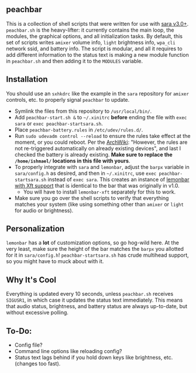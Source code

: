 peachbar
-----
This is a collection of shell scripts that were written for use with [sara v3.0+](https://github.com/gitluin/sara). `peachbar.sh` is the heavy-lifter: it currently contains the main loop, the modules, the graphical options, and all initialization tasks. By default, this set of scripts writes `amixer` volume info, `light` brightness info, `wpa_cli` network ssid, and battery info. The script is modular, and all it requires to add different information to the status text is making a new module function in `peachbar.sh` and then adding it to the `MODULES` variable.

## Installation
You should use an `sxhkdrc` like the example in the `sara` repository for `amixer` controls, etc. to properly signal `peachbar` to update.
* Symlink the files from this repository to `/usr/local/bin/`.
* Add `peachbar-start.sh &` to `~/.xinitrc` **before** ending the file with `exec sara` or `exec peachbar-startsara.sh`.  
* Place `peachbar-battery.rules` in `/etc/udev/rules.d/`.
* Run `sudo udevadm control --reload` to ensure the rules take effect at the moment, or you could reboot. Per the [ArchWiki](https://wiki.archlinux.org/index.php/Udev): "However, the rules are not re-triggered automatically on already existing devices", and last I checked the battery is already existing. **Make sure to replace the `/home/ishmael/` locations in this file with yours**.
* To properly integrate with `sara` and `lemonbar`, adjust the `barpx` variable in `sara/config.h` as desired, and then in `~/.xinitrc`, use `exec peachbar-startsara.sh` instead of `exec sara`. This creates an instance of [lemonbar with Xft support](https://github.com/krypt-n/bar) that is identical to the bar that was originally in v1.0.
	* You will have to install `lemonbar-xft` separately for this to work.
* Make sure you go over the shell scripts to verify that everything matches your system (like using something other than `amixer` or `light` for audio or brightness).

## Personalization
`lemonbar` has a **lot** of customization options, so go hog-wild here. At the very least, make sure the height of the bar matches the `barpx` you allotted for it in `sara/config.h`! `peachbar-startsara.sh` has crude multihead support, so you might have to muck about with it. 

## Why It's Cool
Everything is updated every 10 seconds, unless `peachbar.sh` receives `SIGUSR1`, in which case it updates the status text immediately. This means that audio status, brightness, and battery status are always up-to-date, but without excessive polling.

## To-Do:
* Config file?
* Command line options like reloading config?
* Status text lags behind if you hold down keys like brightness, etc. (changes too fast).
